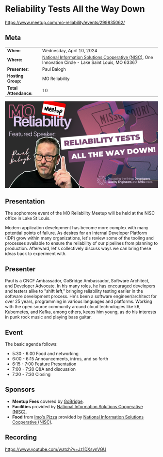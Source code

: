 # Reliability Tests All the Way Down
https://www.meetup.com/mo-reliability/events/299835062/

## Meta 
| | |
| --- | --- |
| **When:** | Wednesday, April 10, 2024 |
| **Where:** | [National Information Solutions Cooperative (NISC)](https://nisc.coop/), One Innovation Circle - Lake Saint Louis, MO 63367 |
| **Presenter:** | Paul Balogh |
| **Hosting Group:** | MO Reliability |
| **Total Attendance:** | 10 |

![](images/reliability-tests-all-the-way-down.png)

## Presentation
The sophomore event of the MO Reliability Meetup will be held at the NISC office in Lake St Louis.

Modern application development has become more complex with many potential points of failure. As desires for an Internal Developer Platform (IDP) grow within many organizations, let's review some of the tooling and processes available to ensure the reliability of our pipelines from planning to production. Afterward, let's collectively discuss ways we can bring these ideas back to experiment with.

## Presenter
Paul is a CNCF Ambassador, GoBridge Ambassador, Software Architect, and Developer Advocate. In his many roles, he has encouraged developers and testers alike to "shift left," bringing reliability testing earlier in the software development process. He's been a software engineer/architect for over 25 years, programming in various languages and platforms. Working with the open source community around cloud technologies like k6, Kubernetes, and Kafka, among others, keeps him young, as do his interests in punk rock music and playing bass guitar.

## Event
The basic agenda follows:
* 5:30 - 6:00 Food and networking
* 6:00 - 6:15 Announcements, intros, and so forth
* 6:15 - 7:00 Feature Presentation
* 7:00 - 7:20 Q&A and discussion
* 7:20 - 7:30 Closing

## Sponsors
* **Meetup Fees** covered by [GoBridge](https://github.com/gobridge/).
* **Facilities** provided by [National Information Solutions Cooperative (NISC)](https://nisc.coop/).
* **Food** from [Imo's Pizza](https://imospizza.com/) provided by [National Information Solutions Cooperative (NISC)](https://nisc.coop/).

## Recording
https://www.youtube.com/watch?v=Jz1DXsynVGU
